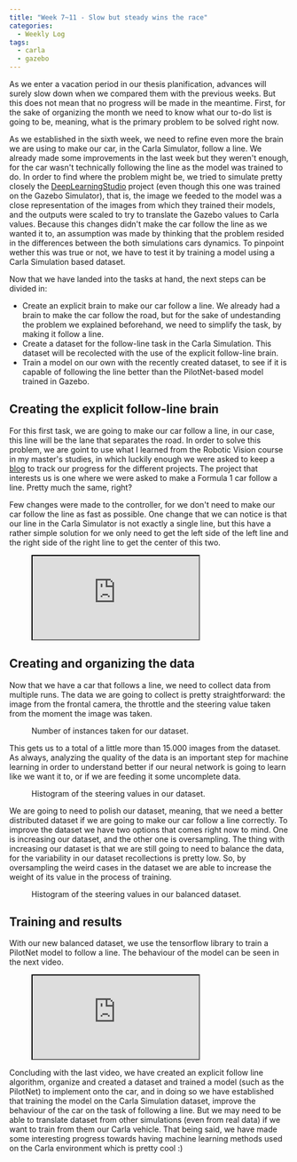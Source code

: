 ```yaml
---
title: "Week 7~11 - Slow but steady wins the race"
categories:
  - Weekly Log
tags:
  - carla
  - gazebo
---
```


As we enter a vacation period in our thesis planification, advances will surely slow down when we compared them with the previous weeks. But this does not mean that no progress will be made in the meantime. First, for the sake of organizing the month we need to know what our to-do list is going to be, meaning, what is the primary problem to be solved right now.

As we established in the sixth week, we need to refine even more the brain we are using to make our car, in the Carla Simulator, follow a line. We already made some improvements in the last week but they weren't enough, for the car wasn't technically following the line as the model was trained to do. In order to find where the problem might be, we tried to simulate pretty closely the [DeepLearningStudio](https://github.com/JdeRobot/DeepLearningStudio) project (even though this one was trained on the Gazebo Simulator), that is, the image we feeded to the model was a close representation of the images from which they trained their models, and the outputs were scaled to try to translate the Gazebo values to Carla values. Because this changes didn't make the car follow the line as we wanted it to, an assumption was made by thinking that the problem resided in the differences between the both simulations cars dynamics. To pinpoint wether this was true or not, we have to test it by training a model using a Carla Simulation based dataset.

Now that we have landed into the tasks at hand, the next steps can be divided in:
- Create an explicit brain to make our car follow a line. We already had a brain to make the car follow the road, but for the sake of undestanding the problem we explained beforehand, we need to simplify the task, by making it follow a line.
- Create a dataset for the follow-line task in the Carla Simulation. This dataset will be recolected with the use of the explicit follow-line brain.
- Train a model on our own with the recently created dataset, to see if it is capable of following the line better than the PilotNet-based model trained in Gazebo.

## Creating the explicit follow-line brain

For this first task, we are going to make our car follow a line, in our case, this line will be the lane that separates the road. In order to solve this problem, we are goint to use what I learned from the Robotic Vision course in my master's studies, in which luckily enough we were asked to keep a [blog](https://enriqueshino.wixsite.com/visionrobotica/post/follow-line) to track our progress for the different projects. The project that interests us is one where we were asked to make a Formula 1 car follow a line. Pretty much the same, right?

Few changes were made to the controller, for we don't need to make our car follow the line as fast as possible. One change that we can notice is that our line in the Carla Simulator is not exactly a single line, but this have a rather simple solution for we only need to get the left side of the left line and the right side of the right line to get the center of this two.

<figure class="align-center">
    <a href=""><iframe src="https://www.youtube.com/embed/ecg7oopKsJc"></iframe></a>
</figure>

## Creating and organizing the data

Now that we have a car that follows a line, we need to collect data from multiple runs. The data we are going to collect is pretty straightforward: the image from the frontal camera, the throttle and the steering value taken from the moment the image was taken.

<figure style="width:60%" class="align-center">
  <img src="{{ site.url }}{{ site.baseurl }}/assets/images/dataset_carla.png" alt="">
  <figcaption>Number of instances taken for our dataset.</figcaption>
</figure>

This gets us to a total of a little more than 15.000 images from the dataset. As always, analyzing the quality of the data is an important step for machine learning in order to understand better if our neural network is going to learn like we want it to, or if we are feeding it some uncomplete data.

<figure style="width:80%" class="align-center">
  <img src="{{ site.url }}{{ site.baseurl }}/assets/images/histogram_steer_12.png" alt="">
  <figcaption>Histogram of the steering values in our dataset.</figcaption>
</figure>

We are going to need to polish our dataset, meaning, that we need a better distributed dataset if we are going to make our car follow a line correctly. To improve the dataset we have two options that comes right now to mind. One is increasing our dataset, and the other one is oversampling. The thing with increasing our dataset is that we are still going to need to balance the data, for the variability in our dataset recollections is pretty low. So, by oversampling the weird cases in the dataset we are able to increase the weight of its value in the process of training.

<figure style="width:80%" class="align-center">
  <img src="{{ site.url }}{{ site.baseurl }}/assets/images/histogram_steer_12_extreme.png" alt="">
  <figcaption>Histogram of the steering values in our balanced dataset.</figcaption>
</figure>

## Training and results

With our new balanced dataset, we use the tensorflow library to train a PilotNet model to follow a line. The behaviour of the model can be seen in the next video.

<figure class="align-center">
    <a href=""><iframe src="https://www.youtube.com/embed/IslVARKBdn4"></iframe></a>
</figure>

Concluding with the last video, we have created an explicit follow line algorithm, organize and created a dataset and trained a model (such as the PilotNet) to implement onto the car, and in doing so we have established that training the model on the Carla Simulation dataset, improve the behaviour of the car on the task of following a line. But we may need to be able to translate dataset from other simulations (even from real data) if we want to train from them our Carla vehicle. That being said, we have made some interesting progress towards having machine learning methods used on the Carla environment which is pretty cool :)